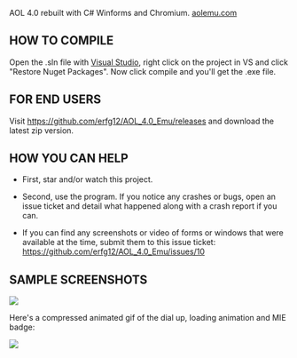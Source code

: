 AOL 4.0 rebuilt with C# Winforms and Chromium. [aolemu.com](https://aolemu.com)

## HOW TO COMPILE
Open the .sln file with [Visual Studio](https://visualstudio.microsoft.com/thank-you-downloading-visual-studio/?sku=Community&rel=16), right click on the project in VS and click "Restore Nuget Packages". Now click compile and you'll get the .exe file.

## FOR END USERS 
Visit https://github.com/erfg12/AOL_4.0_Emu/releases and download the latest zip version.

## HOW YOU CAN HELP
* First, star and/or watch this project. 
* Second, use the program. If you notice any crashes or bugs, open an issue ticket and detail what happened along with a crash report if you can.

* If you can find any screenshots or video of forms or windows that were available at the time, submit them to this issue ticket: https://github.com/erfg12/AOL_4.0_Emu/issues/10

## SAMPLE SCREENSHOTS

![](https://media.discordapp.net/attachments/376865174570926090/504482148716249128/Capture.PNG)

Here's a compressed animated gif of the dial up, loading animation and MIE badge:

![](https://media.discordapp.net/attachments/376865174570926090/505471134163009536/aol_loading_image.gif?width=969&height=606)
